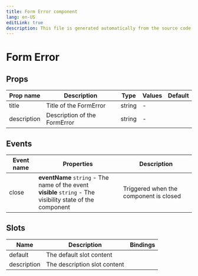 ```yaml
---
title: Form Error component
lang: en-US
editLink: true
description: This file is generated automatically from the source code. Changes made here will be lost.
---
```


# Form Error

<!--@include: ./formError.doc.md-->

## Props

| Prop name   | Description                  | Type   | Values | Default |
| ----------- | ---------------------------- | ------ | ------ | ------- |
| title       | Title of the FormError       | string | -      |         |
| description | Description of the FormError | string | -      |         |

## Events

| Event name | Properties                                                                                                      | Description                            |
| ---------- | --------------------------------------------------------------------------------------------------------------- | -------------------------------------- |
| close      | **eventName** `string` - The name of the event<br/>**visible** `string` - The visibility state of the component | Triggered when the component is closed |

## Slots

| Name        | Description                  | Bindings |
| ----------- | ---------------------------- | -------- |
| default     | The default slot content     |          |
| description | The description slot content |          |
